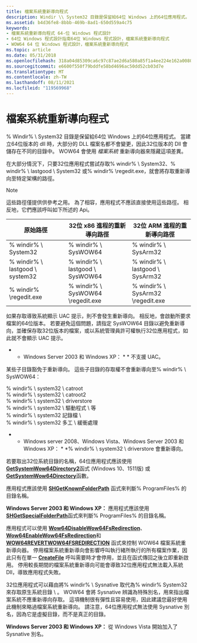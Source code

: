 ```yaml
---
title: 檔案系統重新導向程式
description: Windir \\ System32 目錄是保留給64位 Windows 上的64位應用程式。
ms.assetid: b4d36fe8-8bbb-469b-8ad1-650d559a4c75
keywords:
- 檔案系統重新導向程式 64-位 Windows 程式設計
- 64位 Windows 程式設計指南64位 Windows 程式設計，檔案系統重新導向程式
- WOW64 64 位 Windows 程式設計，檔案系統重新導向程式
ms.topic: article
ms.date: 05/31/2018
ms.openlocfilehash: 318a04d85309ca6c97c87ae2d6a580a85f1a4ee224e162a008034e731a1ff557
ms.sourcegitcommit: e6600f550f79bddfe58bd4696ac50dd52cb03d7e
ms.translationtype: MT
ms.contentlocale: zh-TW
ms.lasthandoff: 08/11/2021
ms.locfileid: "119569968"
---
```

# <a name="file-system-redirector"></a>檔案系統重新導向程式

% Windir% \\ System32 目錄是保留給64位 Windows 上的64位應用程式。 當建立64位版本的 dll 時，大部分的 DLL 檔案名都不會變更，因此32位版本的 Dll 會儲存在不同的目錄中。 WOW64 會使用 *檔案系統* 重新導向器來隱藏這項差異。

在大部分情況下，只要32位應用程式嘗試存取% windir% \\ System32、% windir% \\ lastgood \\ System32 或% windir% \\regedit.exe，就會將存取重新導向至特定架構的路徑。

> [!Note]  
> 這些路徑僅提供供參考之用。 為了相容，應用程式不應該直接使用這些路徑。 相反地，它們應該呼叫如下所述的 Api。

 



| 原始路徑                | 32位 x86 進程的重新導向路徑 | 32位 ARM 進程的重新導向路徑 |
|------------------------------|------------------------------------------|------------------------------------------|
| % windir% \\ System32           | % windir% \\ SysWOW64                       | % windir% \\ SysArm32                       |
| % windir% \\ lastgood \\ system32 | % windir% \\ lastgood \\ SysWOW64             | % windir% \\ lastgood \\ SysArm32             |
| % windir% \\regedit.exe        | % windir% \\ SysWOW64 \\regedit.exe          | % windir% \\ SysArm32 \\regedit.exe         |



 

如果存取導致系統顯示 UAC 提示，則不會發生重新導向。 相反地，會啟動所要求檔案的64位版本。 若要避免這個問題，請指定 SysWOW64 目錄以避免重新導向，並確保存取32位版本的檔案，或以系統管理員許可權執行32位應用程式，如此就不會顯示 UAC 提示。

* * Windows Server 2003 和 Windows XP： * * 不支援 UAC。

某些子目錄豁免于重新導向。 這些子目錄的存取權不會重新導向至% windir% \\ SysWOW64： <dl> % windir% \\ system32 \\ catroot  
% windir% \\ system32 \\ catroot2  
% windir% \\ system32 \\ driverstore  
% windir% \\ system32 \\ 驅動程式 \\ 等  
% windir% \\ system32 記錄檔 \\  
% windir% \\ system32 多工 \\ 緩衝處理  
</dl>

* * Windows server 2008、Windows Vista、Windows Server 2003 和 Windows XP： * *% windir% \\ system32 \\ driverstore 會重新導向。

若要取出32位系統目錄的名稱，64位應用程式應該使用 [**GetSystemWow64Directory2**](/windows/desktop/api/wow64apiset/nf-wow64apiset-getsystemwow64directory2a)函式 (Windows 10、1511版) 或 [**GetSystemWow64Directory**](/windows/desktop/api/shlobj_core/nf-shlobj_core-shgetknownfolderpath)函數。

應用程式應該使用 [**SHGetKnownFolderPath**](https://www.bing.com/search?q=**SHGetKnownFolderPath**) 函式來判斷% ProgramFiles% 的目錄名稱。

**Windows Server 2003 和 Windows XP：** 應用程式應該使用 [**SHGetSpecialFolderPath**](/windows/win32/api/shlobj_core/nf-shlobj_core-shgetspecialfolderpatha)函式來判斷% ProgramFiles% 的目錄名稱。

應用程式可以使用 [**Wow64DisableWow64FsRedirection**](/windows/desktop/api/wow64apiset/nf-wow64apiset-wow64disablewow64fsredirection)、 [**Wow64EnableWow64FsRedirection**](/windows/desktop/api/winbase/nf-winbase-wow64enablewow64fsredirection)和 [**WOW64REVERTWOW64FSREDIRECTION**](/windows/desktop/api/wow64apiset/nf-wow64apiset-wow64revertwow64fsredirection) 函式來控制 WOW64 檔案系統重新導向器。 停用檔案系統重新導向會影響呼叫執行緒所執行的所有檔案作業，因此只有在單一 [**CreateFile**](/windows/desktop/api/fileapi/nf-fileapi-createfilea) 呼叫需要時才會停用，並且在函式傳回之後立即重新啟用。 停用較長期間的檔案系統重新導向可能會導致32位應用程式無法載入系統 Dll，導致應用程式失敗。

32位應用程式可以藉由將% windir% \\ Sysnative 取代為% windir% System32 來存取原生系統目錄 \\ 。 WOW64 會將 Sysnative 辨識為特殊別名，用來指出檔案系統不應重新導向存取。 這項機制很有彈性且容易使用，因此建議您最好使用此機制來略過檔案系統重新導向。 請注意，64位應用程式無法使用 Sysnative 別名，因為它是虛擬目錄，而不是真正的目錄。

**Windows Server 2003 和 Windows XP：** 從 Windows Vista 開始加入了 Sysnative 別名。

 

 